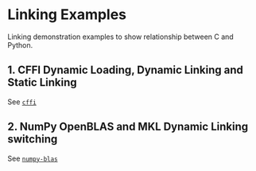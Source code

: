 # Linking Examples

Linking demonstration examples to show relationship between C and Python.

## 1. CFFI Dynamic Loading, Dynamic Linking and Static Linking

See [`cffi`](cffi/)

## 2. NumPy OpenBLAS and MKL Dynamic Linking switching

See [`numpy-blas`](numpy-blas/)
